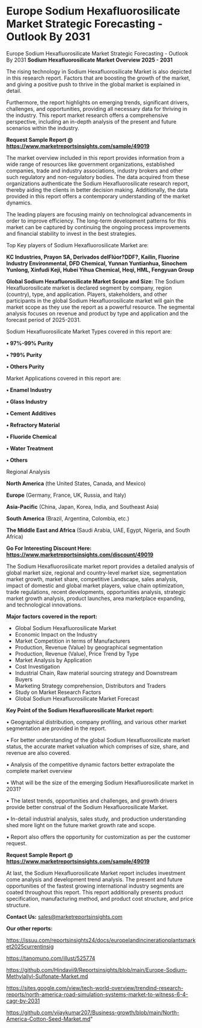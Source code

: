 # Europe Sodium Hexafluorosilicate Market Strategic Forecasting - Outlook By 2031
Europe Sodium Hexafluorosilicate Market Strategic Forecasting - Outlook By 2031
<Strong> Sodium Hexafluorosilicate Market Overview 2025 - 2031</strong>

The rising technology in Sodium Hexafluorosilicate Market is also depicted in this research report. Factors that are boosting the growth of the market, and giving a positive push to thrive in the global market is explained in detail.

Furthermore, the report highlights on emerging trends, significant drivers, challenges, and opportunities, providing all necessary data for thriving in the industry. This report market research offers a comprehensive perspective, including an in-depth analysis of the present and future scenarios within the industry.

<strong>Request Sample Report @ <a href=https://www.marketreportsinsights.com/sample/49019>https://www.marketreportsinsights.com/sample/49019</a></strong>

The market overview included in this report provides information from a wide range of resources like government organizations, established companies, trade and industry associations, industry brokers and other such regulatory and non-regulatory bodies. The data acquired from these organizations authenticate the Sodium Hexafluorosilicate research report, thereby aiding the clients in better decision making. Additionally, the data provided in this report offers a contemporary understanding of the market dynamics.

The leading players are focusing mainly on technological advancements in order to improve efficiency. The long-term development patterns for this market can be captured by continuing the ongoing process improvements and financial stability to invest in the best strategies.

Top Key players of Sodium Hexafluorosilicate Market are:

<strong>KC Industries, Prayon SA, Derivados delFlúor?DDF?, Kailin, Fluorine Industry Environmental, DFD Chemical, Yunnan Yuntianhua, Sinochem Yunlong, Xinfudi Keji, Hubei Yihua Chemical, Heqi, HML, Fengyuan Group</strong>

<strong><b>Global Sodium Hexafluorosilicate Market Scope and Size:</b></strong>
The Sodium Hexafluorosilicate market is declared segment by company, region (country), type, and application. Players, stakeholders, and other participants in the global Sodium Hexafluorosilicate market will gain the market scope as they use the report as a powerful resource. The segmental analysis focuses on revenue and product by type and application and the forecast period of 2025-2031.

Sodium Hexafluorosilicate Market Types covered in this report are:

<strong>•  97%-99% Purity

•  ?99% Purity

•  Others Purity</strong>

Market Applications covered in this report are:

<strong>•  Enamel Industry

•  Glass Industry

•  Cement Additives

•  Refractory Material

•  Fluoride Chemical

•  Water Treatment

•  Others</strong> 

Regional Analysis

<strong>North America</strong> (the United States, Canada, and Mexico)

<strong>Europe</strong> (Germany, France, UK, Russia, and Italy)

<strong>Asia-Pacific</strong> (China, Japan, Korea, India, and Southeast Asia)

<strong>South America</strong> (Brazil, Argentina, Colombia, etc.)

<strong>The Middle East and Africa</strong> (Saudi Arabia, UAE, Egypt, Nigeria, and South Africa)

<strong>Go For Interesting Discount Here: <a href=https://www.marketreportsinsights.com/discount/49019>https://www.marketreportsinsights.com/discount/49019</a></strong>

The Sodium Hexafluorosilicate market report provides a detailed analysis of global market size, regional and country-level market size, segmentation market growth, market share, competitive Landscape, sales analysis, impact of domestic and global market players, value chain optimization, trade regulations, recent developments, opportunities analysis, strategic market growth analysis, product launches, area marketplace expanding, and technological innovations.

<strong><b>Major factors covered in the report:</b></strong>
<ul>
  <li>Global Sodium Hexafluorosilicate Market </li>
  <li>Economic Impact on the Industry</li>
  <li>Market Competition in terms of Manufacturers</li>
  <li>Production, Revenue (Value) by geographical segmentation</li>
  <li>Production, Revenue (Value), Price Trend by Type</li>
  <li>Market Analysis by Application</li>
  <li>Cost Investigation</li>
  <li>Industrial Chain, Raw material sourcing strategy and Downstream Buyers</li>
  <li>Marketing Strategy comprehension, Distributors and Traders</li>
  <li>Study on Market Research Factors</li>
  <li>Global Sodium Hexafluorosilicate Market Forecast</li>
</ul>

<strong><b>Key Point of the Sodium Hexafluorosilicate Market report:</b></strong>

• Geographical distribution, company profiling, and various other market segmentation are provided in the report.

• For better understanding of the global Sodium Hexafluorosilicate market status, the accurate market valuation which comprises of size, share, and revenue are also covered.

• Analysis of the competitive dynamic factors better extrapolate the complete market overview

• What will be the size of the emerging Sodium Hexafluorosilicate market in 2031?

• The latest trends, opportunities and challenges, and growth drivers provide better construal of the Sodium Hexafluorosilicate Market.

• In-detail industrial analysis, sales study, and production understanding shed more light on the future market growth rate and scope.

• Report also offers the opportunity for customization as per the customer request.

<strong>Request Sample Report @ <a href=https://www.marketreportsinsights.com/sample/49019>https://www.marketreportsinsights.com/sample/49019</a></strong>

At last, the Sodium Hexafluorosilicate Market report includes investment come analysis and development trend analysis. The present and future opportunities of the fastest growing international industry segments are coated throughout this report. This report additionally presents product specification, manufacturing method, and product cost structure, and price structure.

<strong>Contact Us:</strong>
sales@marketreportsinsights.com

<strong>Our other reports:</strong>

<a href=https://issuu.com/reportsinsights24/docs/europelandincinerationplantsmarket2025currentinsig>https://issuu.com/reportsinsights24/docs/europelandincinerationplantsmarket2025currentinsig</a>

<a href=https://tanomuno.com/illust/525774>https://tanomuno.com/illust/525774</a>

<a href=https://github.com/Hindavii9/Reportsinsights/blob/main/Europe-Sodium-Methylallyl-Sulfonate-Market.md>https://github.com/Hindavii9/Reportsinsights/blob/main/Europe-Sodium-Methylallyl-Sulfonate-Market.md</a>

<a href=https://sites.google.com/view/tech-world-overview/trendind-research-reports/north-america-road-simulation-systems-market-to-witness-6-4-cagr-by-2031>https://sites.google.com/view/tech-world-overview/trendind-research-reports/north-america-road-simulation-systems-market-to-witness-6-4-cagr-by-2031</a>

<a href=https://github.com/vijaykumar207/Business-growth/blob/main/North-America-Cotton-Seed-Market.md>https://github.com/vijaykumar207/Business-growth/blob/main/North-America-Cotton-Seed-Market.md</a>"
